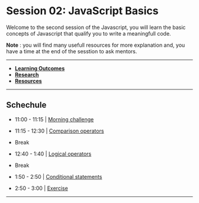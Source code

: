 # Session 02: JavaScript Basics

Welcome to the second session of the Javascript, you will learn the basic concepts of Javascript that qualify you to write a meaningfull code.

**Note** : you will find many usefull resources for more explanation and, you have a time at the end of the sesstion to ask mentors.

---

- **[Learning Outcomes](./learning-outcomes.md)**
- **[Research](./research-topics.md)**
- **[Resources](./resources.md)**

---

## Schechule

- 11:00 - 11:15 | [Morning challenge](./morning-challenge.md)
- 11:15 - 12:30 | [Comparison operators](./operators.md)
- Break
- 12:40 - 1:40 | [Logical operators](./operators.md)
- Break
- 1:50 - 2:50 | [Conditional statements](./operators.md)

- 2:50 - 3:00 | [Exercise](./exercise.md)

---
